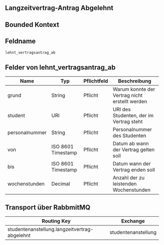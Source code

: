 ## Langzeitvertrag-Antrag Abgelehnt

## Bounded Kontext

## Feldname

`lehnt_vertragsantrag_ab`

## Felder von lehnt_vertragsantrag_ab

| Name | Typ  | Pflichtfeld  | Beschreibung  |
|---|---|---|---|
| grund | String | Pflicht  | Warum konnte der Vertrag nicht erstellt werden |
| student | URI | Pflicht | URI des Studenten, der im Vertrag steht |
| personalnummer | String | Pflicht | Personalnummer des Studenten |
| von | ISO 8601 Timestamp | Pflicht | Datum ab wann der Vertrag gelten soll |
| bis | ISO 8601 Timestamp | Pflicht | Datum wann der Vertrag enden soll |
| wochenstunden | Decimal | Pflicht | Anzahl der zu leistenden Wochenstunden |

## Transport über RabbmitMQ

| Routing Key  | Exchange  |
|---|---|
| studentenanstellung.langzeitvertrag-abgelehnt | studentenanstellung  |